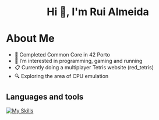 <h1 align="center">Hi 👋, I'm Rui Almeida</h1>

# About Me
- 🌱 Completed Common Core in 42 Porto
- 👀 I’m interested in programming, gaming and running
- 📋 Currently doing a multiplayer Tetris website (red_tetris)
- 🔍 Exploring the area of CPU emulation

## Languages and tools
[![My Skills](https://skillicons.dev/icons?i=c,cpp,nodejs,npm,javascript,html,css,lua,docker,bash,github,linux,cmake,neovim)](https://skillicons.dev)

<!---
rmsa42/rmsa42 is a ✨ special ✨ repository because its `README.md` (this file) appears on your GitHub profile.
You can click the Preview link to take a look at your changes.
--->

